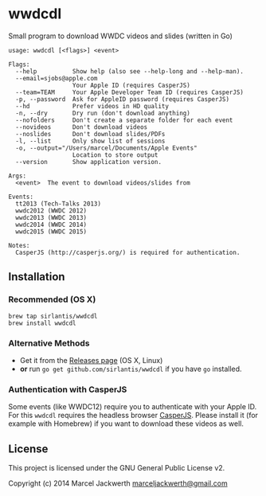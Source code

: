 # wwdcdl

Small program to download WWDC videos and slides (written in Go)

```
usage: wwdcdl [<flags>] <event>

Flags:
  --help          Show help (also see --help-long and --help-man).
  --email=sjobs@apple.com
                  Your Apple ID (requires CasperJS)
  --team=TEAM     Your Apple Developer Team ID (requires CasperJS)
  -p, --password  Ask for AppleID password (requires CasperJS)
  --hd            Prefer videos in HD quality
  -n, --dry       Dry run (don't download anything)
  --nofolders     Don't create a separate folder for each event
  --novideos      Don't download videos
  --noslides      Don't download slides/PDFs
  -l, --list      Only show list of sessions
  -o, --output="/Users/marcel/Documents/Apple Events"
                  Location to store output
  --version       Show application version.

Args:
  <event>  The event to download videos/slides from

Events:
  tt2013 (Tech-Talks 2013)
  wwdc2012 (WWDC 2012)
  wwdc2013 (WWDC 2013)
  wwdc2014 (WWDC 2014)
  wwdc2015 (WWDC 2015)

Notes:
  CasperJS (http://casperjs.org/) is required for authentication.
```

## Installation

### Recommended (OS X)

```
brew tap sirlantis/wwdcdl
brew install wwdcdl
```

### Alternative Methods

- Get it from the [Releases page](https://github.com/sirlantis/wwdcdl/releases) (OS X, Linux)
- **or** run `go get github.com/sirlantis/wwdcdl` if you have `go` installed.

### Authentication with CasperJS

Some events (like WWDC12) require you to authenticate with your Apple ID.
For this `wwdcdl` requires the headless browser [CasperJS](http://casperjs.org/).
Please install it (for example with Homebrew) if you want to download these videos as well.

## License

This project is licensed under the GNU General Public License v2.

Copyright (c) 2014 Marcel Jackwerth <marceljackwerth@gmail.com>
